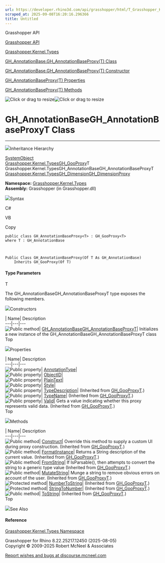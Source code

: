 ```yaml
---
url: https://developer.rhino3d.com/api/grasshopper/html/T_Grasshopper_Kernel_Types_GH_AnnotationBase_GH_AnnotationBaseProxy_1.htm
scraped_at: 2025-09-08T16:20:16.296366
title: Untitled
---
```


Grasshopper API

[Grasshopper API](../html/723c01da-9986-4db2-8f53-6f3a7494df75.htm
"Grasshopper API")

[Grasshopper.Kernel.Types](../html/N_Grasshopper_Kernel_Types.htm
"Grasshopper.Kernel.Types")

[GH_AnnotationBase.GH_AnnotationBaseProxy(T)
Class](../html/T_Grasshopper_Kernel_Types_GH_AnnotationBase_GH_AnnotationBaseProxy_1.htm
"GH_AnnotationBase.GH_AnnotationBaseProxy\(T\) Class")

[GH_AnnotationBase.GH_AnnotationBaseProxy(T) Constructor
](../html/M_Grasshopper_Kernel_Types_GH_AnnotationBase_GH_AnnotationBaseProxy_1__ctor.htm
"GH_AnnotationBase.GH_AnnotationBaseProxy\(T\) Constructor ")

[GH_AnnotationBaseProxy(T)
Properties](../html/Properties_T_Grasshopper_Kernel_Types_GH_AnnotationBase_GH_AnnotationBaseProxy_1.htm
"GH_AnnotationBaseProxy\(T\) Properties")

[GH_AnnotationBaseProxy(T)
Methods](../html/Methods_T_Grasshopper_Kernel_Types_GH_AnnotationBase_GH_AnnotationBaseProxy_1.htm
"GH_AnnotationBaseProxy\(T\) Methods")

![Click or drag to resize](../icons/TocOpen.gif)![Click or drag to
resize](../icons/TocClose.gif)

# GH_AnnotationBaseGH_AnnotationBaseProxyT Class  
  
---  
  
![](../icons/SectionExpanded.png)Inheritance Hierarchy

[SystemObject](https://docs.microsoft.com/dotnet/api/system.object)  
[Grasshopper.Kernel.TypesGH_GooProxy](T_Grasshopper_Kernel_Types_GH_GooProxy_1.htm)T  
Grasshopper.Kernel.TypesGH_AnnotationBaseGH_AnnotationBaseProxyT  
[Grasshopper.Kernel.TypesGH_DimensionGH_DimensionProxy](T_Grasshopper_Kernel_Types_GH_Dimension_GH_DimensionProxy.htm)  

**Namespace:** [Grasshopper.Kernel.Types](N_Grasshopper_Kernel_Types.htm)  
**Assembly:** Grasshopper (in Grasshopper.dll)

![](../icons/SectionExpanded.png)Syntax

C#

VB

Copy

    
    
    public class GH_AnnotationBaseProxy<T> : GH_GooProxy<T>
    where T : GH_AnnotationBase
    
    
    
    Public Class GH_AnnotationBaseProxy(Of T As GH_AnnotationBase)
    	Inherits GH_GooProxy(Of T)

#### Type Parameters

T

    

The GH_AnnotationBaseGH_AnnotationBaseProxyT type exposes the following
members.

![](../icons/SectionExpanded.png)Constructors

| Name| Description  
---|---|---  
![Public method](../icons/pubmethod.gif)|
[GH_AnnotationBaseGH_AnnotationBaseProxyT](M_Grasshopper_Kernel_Types_GH_AnnotationBase_GH_AnnotationBaseProxy_1__ctor.htm)|
Initializes a new instance of the GH_AnnotationBaseGH_AnnotationBaseProxyT
class  
Top

![](../icons/SectionExpanded.png)Properties

| Name| Description  
---|---|---  
![Public property](../icons/pubproperty.gif)|
[AnnotationType](P_Grasshopper_Kernel_Types_GH_AnnotationBase_GH_AnnotationBaseProxy_1_AnnotationType.htm)|  
![Public property](../icons/pubproperty.gif)|
[ObjectID](P_Grasshopper_Kernel_Types_GH_AnnotationBase_GH_AnnotationBaseProxy_1_ObjectID.htm)|  
![Public property](../icons/pubproperty.gif)|
[PlainText](P_Grasshopper_Kernel_Types_GH_AnnotationBase_GH_AnnotationBaseProxy_1_PlainText.htm)|  
![Public property](../icons/pubproperty.gif)|
[Style](P_Grasshopper_Kernel_Types_GH_AnnotationBase_GH_AnnotationBaseProxy_1_Style.htm)|  
![Public property](../icons/pubproperty.gif)|
[TypeDescription](P_Grasshopper_Kernel_Types_GH_GooProxy_1_TypeDescription.htm)|
(Inherited from [GH_GooProxyT](T_Grasshopper_Kernel_Types_GH_GooProxy_1.htm).)  
![Public property](../icons/pubproperty.gif)|
[TypeName](P_Grasshopper_Kernel_Types_GH_GooProxy_1_TypeName.htm)|  (Inherited
from [GH_GooProxyT](T_Grasshopper_Kernel_Types_GH_GooProxy_1.htm).)  
![Public property](../icons/pubproperty.gif)|
[Valid](P_Grasshopper_Kernel_Types_GH_GooProxy_1_Valid.htm)|  Gets a value
indicating whether this proxy represents valid data.  (Inherited from
[GH_GooProxyT](T_Grasshopper_Kernel_Types_GH_GooProxy_1.htm).)  
Top

![](../icons/SectionExpanded.png)Methods

| Name| Description  
---|---|---  
![Public method](../icons/pubmethod.gif)|
[Construct](M_Grasshopper_Kernel_Types_GH_GooProxy_1_Construct.htm)|  Override
this method to supply a custom UI during proxy construction.  (Inherited from
[GH_GooProxyT](T_Grasshopper_Kernel_Types_GH_GooProxy_1.htm).)  
![Public method](../icons/pubmethod.gif)|
[FormatInstance](M_Grasshopper_Kernel_Types_GH_GooProxy_1_FormatInstance.htm)|
Returns a String description of the current value.  (Inherited from
[GH_GooProxyT](T_Grasshopper_Kernel_Types_GH_GooProxy_1.htm).)  
![Public method](../icons/pubmethod.gif)|
[FromString](M_Grasshopper_Kernel_Types_GH_GooProxy_1_FromString.htm)|  If
IsParsable(), then attempts to convert the string to a generic type value
(Inherited from [GH_GooProxyT](T_Grasshopper_Kernel_Types_GH_GooProxy_1.htm).)  
![Public method](../icons/pubmethod.gif)|
[MutateString](M_Grasshopper_Kernel_Types_GH_GooProxy_1_MutateString.htm)|
Munge a string to remove obvious errors on account of the user.  (Inherited
from [GH_GooProxyT](T_Grasshopper_Kernel_Types_GH_GooProxy_1.htm).)  
![Protected method](../icons/protmethod.gif)|
[NumberToString](M_Grasshopper_Kernel_Types_GH_GooProxy_1_NumberToString.htm)|
(Inherited from [GH_GooProxyT](T_Grasshopper_Kernel_Types_GH_GooProxy_1.htm).)  
![Protected method](../icons/protmethod.gif)|
[StringToNumber](M_Grasshopper_Kernel_Types_GH_GooProxy_1_StringToNumber.htm)|
(Inherited from [GH_GooProxyT](T_Grasshopper_Kernel_Types_GH_GooProxy_1.htm).)  
![Public method](../icons/pubmethod.gif)|
[ToString](M_Grasshopper_Kernel_Types_GH_GooProxy_1_ToString.htm)|  (Inherited
from [GH_GooProxyT](T_Grasshopper_Kernel_Types_GH_GooProxy_1.htm).)  
Top

![](../icons/SectionExpanded.png)See Also

#### Reference

[Grasshopper.Kernel.Types Namespace](N_Grasshopper_Kernel_Types.htm)

Grasshopper for Rhino 8.22.25217.12450 (2025-08-05)  
Copyright © 2009-2025 Robert McNeel & Associates

[Report wishes and bugs at
discourse.mcneel.com](https://discourse.mcneel.com/c/grasshopper)

